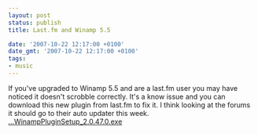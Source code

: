 ```yaml
---
layout: post
status: publish
title: Last.fm and Winamp 5.5

date: '2007-10-22 12:17:00 +0100'
date_gmt: '2007-10-22 12:17:00 +0100'
tags:
- music
---
```

If you've upgraded to Winamp 5.5 and are a last.fm user you may have noticed it doesn't scrobble correctly.
It's a know issue and you can download this new plugin from last.fm to fix it. I think looking at the forums it should go to their auto updater this week.
<a href="http://static.last.fm/plugins/ass/WinampPluginSetup_2.0.47.0.exe">...WinampPluginSetup_2.0.47.0.exe</a>
